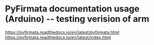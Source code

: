 # PyFirmata documentation usage (Arduino) -- testing verision of arm

https://pyfirmata.readthedocs.io/en/latest/pyfirmata.html
https://pyfirmata.readthedocs.io/en/latest/index.html
